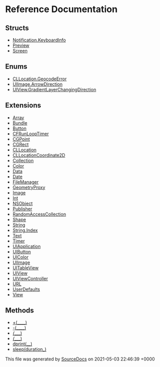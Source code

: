 # Reference Documentation

## Structs

-   [Notification.KeyboardInfo](structs/Notification.KeyboardInfo.md)
-   [Preview](structs/Preview.md)
-   [Screen](structs/Screen.md)

## Enums

-   [CLLocation.GeocodeError](enums/CLLocation.GeocodeError.md)
-   [UIImage.ArrowDirection](enums/UIImage.ArrowDirection.md)
-   [UIView.GradientLayerChangingDirection](enums/UIView.GradientLayerChangingDirection.md)

## Extensions

-   [Array](extensions/Array.md)
-   [Bundle](extensions/Bundle.md)
-   [Button](extensions/Button.md)
-   [CFRunLoopTimer](extensions/CFRunLoopTimer.md)
-   [CGPoint](extensions/CGPoint.md)
-   [CGRect](extensions/CGRect.md)
-   [CLLocation](extensions/CLLocation.md)
-   [CLLocationCoordinate2D](extensions/CLLocationCoordinate2D.md)
-   [Collection](extensions/Collection.md)
-   [Color](extensions/Color.md)
-   [Data](extensions/Data.md)
-   [Date](extensions/Date.md)
-   [FileManager](extensions/FileManager.md)
-   [GeometryProxy](extensions/GeometryProxy.md)
-   [Image](extensions/Image.md)
-   [Int](extensions/Int.md)
-   [NSObject](extensions/NSObject.md)
-   [Publisher](extensions/Publisher.md)
-   [RandomAccessCollection](extensions/RandomAccessCollection.md)
-   [Shape](extensions/Shape.md)
-   [String](extensions/String.md)
-   [String.Index](extensions/String.Index.md)
-   [Text](extensions/Text.md)
-   [Timer](extensions/Timer.md)
-   [UIApplication](extensions/UIApplication.md)
-   [UIButton](extensions/UIButton.md)
-   [UIColor](extensions/UIColor.md)
-   [UIImage](extensions/UIImage.md)
-   [UITableView](extensions/UITableView.md)
-   [UIView](extensions/UIView.md)
-   [UIViewController](extensions/UIViewController.md)
-   [URL](extensions/URL.md)
-   [UserDefaults](extensions/UserDefaults.md)
-   [View](extensions/View.md)

## Methods

-   [+(____)](methods/+(____).md)
-   [-(____)](methods/-(____).md)
-   [_(____)](methods/_(____).md)
-   [_(____)](methods/_(____).md)
-   [dprint(__)](methods/dprint(__).md)
-   [sleep(duration_)](methods/sleep(duration_).md)

This file was generated by [SourceDocs](https://github.com/eneko/SourceDocs) on 2021-05-03 22:46:39 +0000